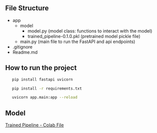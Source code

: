 ## File Structure
- app
    - model
        - model.py (model class: functions to interact with the model)
        - trained_pipeline-0.1.0.pkl (pretrained model pickle file)
    - main.py (main file to run the FastAPI and api endpoints)
- .gitignore
- Readme.md

## How to run the project
```bash
   pip install fastapi uvicorn
```
```bash
   pip install -r requirements.txt
```
```bash
   uvicorn app.main:app --reload
```

## Model
[Trained Pipeline - Colab File](https://colab.research.google.com/drive/1fiUL3ff1wI3YaGa9Btyu5cEY_ifX9oZ8?usp=sharing)


